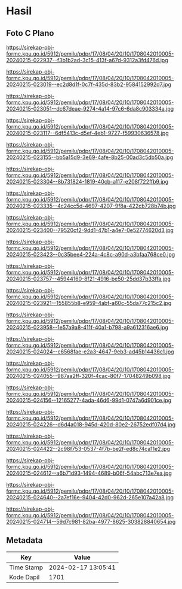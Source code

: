# Hasil

## Foto C Plano

https://sirekap-obj-formc.kpu.go.id/5912/pemilu/pdpr/17/08/04/20/10/1708042010005-20240215-022937--f3b1b2ad-3c15-413f-a67d-9312a3fd476d.jpg

https://sirekap-obj-formc.kpu.go.id/5912/pemilu/pdpr/17/08/04/20/10/1708042010005-20240215-023019--ec2d8d1f-0c7f-435d-83b2-9584152992d7.jpg

https://sirekap-obj-formc.kpu.go.id/5912/pemilu/pdpr/17/08/04/20/10/1708042010005-20240215-023051--dc67deae-9274-4a14-97c6-6da8c903334a.jpg

https://sirekap-obj-formc.kpu.go.id/5912/pemilu/pdpr/17/08/04/20/10/1708042010005-20240215-023117--6df5413c-d5ef-4eb1-9727-f59930636578.jpg

https://sirekap-obj-formc.kpu.go.id/5912/pemilu/pdpr/17/08/04/20/10/1708042010005-20240215-023155--bb5a15d9-3e69-4afe-8b25-00ad3c5db50a.jpg

https://sirekap-obj-formc.kpu.go.id/5912/pemilu/pdpr/17/08/04/20/10/1708042010005-20240215-023304--8b731824-1819-40cb-a117-e208f722ffb9.jpg

https://sirekap-obj-formc.kpu.go.id/5912/pemilu/pdpr/17/08/04/20/10/1708042010005-20240215-023335--4c24cc5d-4697-4207-9f8a-422cb728b74b.jpg

https://sirekap-obj-formc.kpu.go.id/5912/pemilu/pdpr/17/08/04/20/10/1708042010005-20240215-023400--79520cf2-9dd1-47b1-a4e7-0e52774620d3.jpg

https://sirekap-obj-formc.kpu.go.id/5912/pemilu/pdpr/17/08/04/20/10/1708042010005-20240215-023423--0c35bee4-224a-4c8c-a90d-a3bfaa768ce0.jpg

https://sirekap-obj-formc.kpu.go.id/5912/pemilu/pdpr/17/08/04/20/10/1708042010005-20240215-023757--45944160-8f21-4916-be50-25dd37b33ffa.jpg

https://sirekap-obj-formc.kpu.go.id/5912/pemilu/pdpr/17/08/04/20/10/1708042010005-20240215-023921--155855b8-e959-4abf-a60c-55da77c215c2.jpg

https://sirekap-obj-formc.kpu.go.id/5912/pemilu/pdpr/17/08/04/20/10/1708042010005-20240215-023958--1e57a9a8-411f-40a1-b798-a9a612316ae6.jpg

https://sirekap-obj-formc.kpu.go.id/5912/pemilu/pdpr/17/08/04/20/10/1708042010005-20240215-024024--c6568fae-e2a3-4647-9eb3-ad45b14436c1.jpg

https://sirekap-obj-formc.kpu.go.id/5912/pemilu/pdpr/17/08/04/20/10/1708042010005-20240215-024055--987aa2ff-320f-4cac-80f7-17048249b098.jpg

https://sirekap-obj-formc.kpu.go.id/5912/pemilu/pdpr/17/08/04/20/10/1708042010005-20240215-024156--12165277-4ada-46d6-99d1-0747a6d901ce.jpg

https://sirekap-obj-formc.kpu.go.id/5912/pemilu/pdpr/17/08/04/20/10/1708042010005-20240215-024226--d6d4a018-945d-420d-80e2-26752edf07d4.jpg

https://sirekap-obj-formc.kpu.go.id/5912/pemilu/pdpr/17/08/04/20/10/1708042010005-20240215-024422--2c98f753-0537-4f7b-be2f-ed8c74ca11e2.jpg

https://sirekap-obj-formc.kpu.go.id/5912/pemilu/pdpr/17/08/04/20/10/1708042010005-20240215-024612--a6b71d93-1494-4689-b06f-54abc713e7ea.jpg

https://sirekap-obj-formc.kpu.go.id/5912/pemilu/pdpr/17/08/04/20/10/1708042010005-20240215-024640--2a7ef16e-9404-42d0-962d-265e107a42a8.jpg

https://sirekap-obj-formc.kpu.go.id/5912/pemilu/pdpr/17/08/04/20/10/1708042010005-20240215-024714--59d7c981-82ba-4977-8625-303828840654.jpg


## Metadata

| Key        | Value               |
| ---------- | ------------------- |
| Time Stamp | 2024-02-17 13:05:41 |
| Kode Dapil | 1701                |



